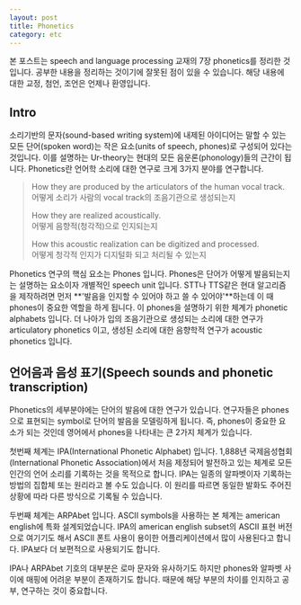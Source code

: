 ```yaml
---
layout: post
title: Phonetics
category: etc
---
```


본 포스트는 speech and language processing 교재의 7장 phonetics를 정리한 것입니다.
공부한 내용을 정리하는 것이기에 잘못된 점이 있을 수 있습니다.
해당 내용에 대한 교정, 첨언, 조언은 언제나 환영입니다.

## Intro

소리기반의 문자(sound-based writing system)에 내제된 아이디어는 말할 수 있는 모든 단어(spoken word)는 작은 요소(units of speech, phones)로 구성되어 있다는 것입니다.
이를 설명하는 Ur-theory는 현대의 모든 음운론(phonology)들의 근간이 됩니다.
Phonetics란 언어학 소리에 대한 연구로 크게 3가지 분야를 연구합니다.

>
> How they are produced by the articulators of the human vocal track.<br>
> 어떻게 소리가 사람의 vocal track의 조음기관으로 생성되는지
>
> How they are realized acoustically.<br>
> 어떻게 음향적(청각적)으로 인지되는지
>
> How this acoustic realization can be digitized and processed.<br>
> 어떻게 청각적 인지가 디지털화 되고 처리될 수 있는지
>

Phonetics 연구의 핵심 요소는 Phones 입니다.
Phones은 단어가 어떻게 발음되는지는 설명하는 요소이자 개별적인 speech unit 입니다.
STT나 TTS같은 현대 알고리즘을 제작하려면 먼저 **'발음을 인지할 수 있어야 하고 쓸 수 있어야'**하는데 이 때 phones이 중요한 역할을 하게 됩니다.
이 phones을 설명하기 위한 체계가 phonetic alphabets 입니다.
더 나아가 입의 조음기관으로 생성되는 소리에 대한 연구가 articulatory phonetics 이고, 생성된 소리에 대한 음향학적 연구가 acoustic phonetics 입니다.


## 언어음과 음성 표기(Speech sounds and phonetic transcription)

Phonetics의 세부분야에는 단어의 발음에 대한 연구가 있습니다.
연구자들은 phones으로 표현되는 symbol로 단어의 발음을 모델링하게 됩니다.
즉, phones이 중요한 요소가 되는 것인데 영어에서 phones을 나타내는 큰 2가지 체계가 있습니다.

첫번째 체계는 IPA(International Phonetic Alphabet) 입니다.
1,888년 국제음성협회(International Phonetic Association)에서 처음 제정되어 발전하고 있는 체계로 모든 인간의 언어 소리를 기록하는 것을 목적으로 합니다.
IPA는 일종의 알파벳이자 기록하는 방법의 집합체 또는 원리라고 볼 수도 있습니다.
이 원리를 따르면 동일한 발화도 주어진 상황에 따라 다른 방식으로 기록될 수 있습니다.

두번째 체계는 ARPAbet 입니다.
ASCII symbols을 사용하는 본 체계는 american english에 특화 설계되었습니다.
IPA의 american english subset의 ASCII 표현 버전으로 여기기도 해서 ASCII 폰트 사용이 용이한 어플리케이션에서 많이 사용된다고 합니다.
IPA보다 더 보편적으로 사용되기도 합니다.

IPA나 ARPAbet 기호의 대부분은 로마 문자와 유사하기도 하지만 phones와 알파벳 사이에 매핑에 어려운 부분이 존재하기도 합니다.
때문에 해당 부분의 차이를 인지하고 공부, 연구하는 것이 중요합니다.

